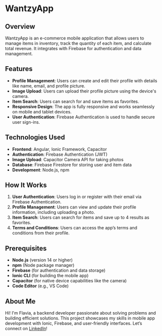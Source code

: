 # WantzyApp

## Overview
WantzyApp is an e-commerce mobile application that allows users to manage items in inventory, track the quantity of each item, and calculate total revenue. It integrates with Firebase for authentication and data management.

## Features
- **Profile Management**: Users can create and edit their profile with details like name, email, and profile picture.
- **Image Upload**: Users can upload their profile picture using the device's camera.
- **Item Search**: Users can search for and save items as favorites.
- **Responsive Design**: The app is fully responsive and works seamlessly on mobile and tablet devices.
- **User Authentication**: Firebase Authentication is used to handle secure user sign-ins.

## Technologies Used
- **Frontend**: Angular, Ionic Framework, Capacitor
- **Authentication**: Firebase Authentication (JWT)
- **Image Upload**: Capacitor Camera API for taking photos
- **Database**: Firebase Firestore for storing user and item data
- **Development**: Node.js, npm

## How It Works
1. **User Authentication**: Users log in or register with their email via Firebase Authentication.
2. **Profile Management**: Users can view and update their profile information, including uploading a photo.
3. **Item Search**: Users can search for items and save up to 4 results as favorites.
4. **Terms and Conditions**: Users can access the app’s terms and conditions from their profile.

## Prerequisites
- **Node.js** (version 14 or higher)
- **npm** (Node package manager)
- **Firebase** (for authentication and data storage)
- **Ionic CLI** (for building the mobile app)
- **Capacitor** (for native device capabilities like the camera)
- **Code Editor** (e.g., VS Code)

## About Me
Hi! I'm Flavia, a backend developer passionate about solving problems and building efficient solutions. This project showcases my skills in mobile app development with Ionic, Firebase, and user-friendly interfaces. Let’s connect on [LinkedIn](https://www.linkedin.com/in/flaviiferri)!
